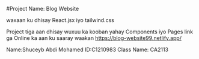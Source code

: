 #Project Name: Blog Website 

waxaan ku dhisay React.jsx iyo tailwind.css 

Project tiga aan dhisay wuxuu ka kooban yahay Components iyo Pages
link ga Online ka aan ku saaray waakan 
https://blog-website99.netlify.app/

Name:Shuceyb Abdi Mohamed
ID:C1210983
Class Name: CA2113

